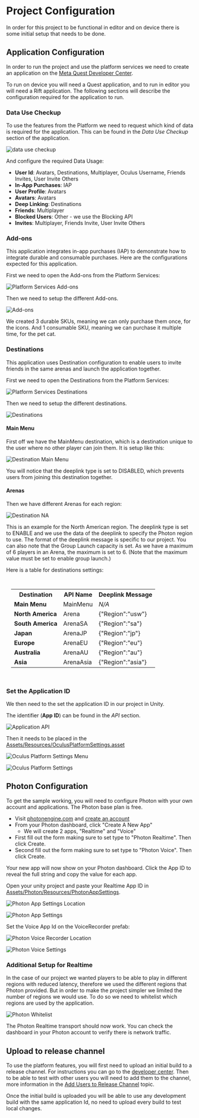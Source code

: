 # Project Configuration
In order for this project to be functional in editor and on device there is some initial setup that needs to be done.

## Application Configuration
In order to run the project and use the platform services we need to create an application on the [Meta Quest Developer Center](https://developers.meta.com/horizon/).

To run on device you will need a Quest application, and to run in editor you will need a Rift application. The following sections will describe the configuration required for the application to run.

### Data Use Checkup
To use the features from the Platform we need to request which kind of data is required for the application. This can be found in the _Data Use Checkup_ section of the application.

![data use checkup](./Media/dashboard/datausecheckup.png "Data use Checkup")

And configure the required Data Usage:
* **User Id**: Avatars, Destinations, Multiplayer, Oculus Username, Friends Invites, User Invite Others
* **In-App Purchases**: IAP
* **User Profile**: Avatars
* **Avatars**: Avatars
* **Deep Linking**: Destinations
* **Friends**: Multiplayer
* **Blocked Users**: Other - we use the Blocking API
* **Invites**: Multiplayer, Friends Invite, User Invite Others

### Add-ons
This application integrates in-app purchases (IAP) to demonstrate how to integrate durable and consumable purchases. Here are the configurations expected for this application.

First we need to open the Add-ons from the Platform Services:

![Platform Services Add-ons](./Media/dashboard/dashboard_addons_platformservices.png "Platform Services Add-ons")

Then we need to setup the different Add-ons.

![Add-ons](./Media/dashboard/dashboard_addons.png "Add-ons")

We created 3 durable SKUs, meaning we can only purchase them once, for the icons.
And 1 consumable SKU, meaning we can purchase it multiple time, for the pet cat.

### Destinations
This application uses Destination configuration to enable users to invite friends in the same arenas and launch the application together.

First we need to open the Destinations from the Platform Services:

![Platform Services Destinations](./Media/dashboard/dashboard_destinations_platformservices.png "Platform Services Destinations")

Then we need to setup the different destinations.

![Destinations](./Media/dashboard/dashboard_destinations.png "Destinations")

#### Main Menu
First off we have the MainMenu destination, which is a destination unique to the user where no other player can join them. It is setup like this:

![Destination Main Menu](./Media/dashboard/dashboard_destination_mainmenu.png "Destination Main Menu")

You will notice that the deeplink type is set to DISABLED, which prevents users from joining this destination together.

#### Arenas
Then we have different Arenas for each region:

![Destination NA](./Media/dashboard/dashboard_destination_na.png "Destination NA")

This is an example for the North American region. The deeplink type is set to ENABLE and we use the data of the deeplink to specify the Photon region to use. The format of the deeplink message is specific to our project. You can also note that the Group Launch capacity is set. As we have a maximum of 6 players in an Arena, the maximum is set to 6. (Note that the maximum value must be set to enable group launch.)

Here is a table for destinations settings:
<div style="margin: auto; padding: 10pt;">
<table>
<tr>
    <th>Destination</th>
    <th>API Name</th>
    <th>Deeplink Message</th>
</tr>
<tr>
    <td><b>Main Menu</b></td>
	<td>MainMenu</td>
	<td><i>N/A</i></td>
</tr>
<tr>
	<td><b>North America</b></td>
	<td>Arena</td>
	<td>{"Region":"usw"}</td>
</tr>
<tr>
    <td><b>South America</b></td>
	<td>ArenaSA</td>
	<td>{"Region":"sa"}</td>
</tr>
<tr>
	<td><b>Japan</b></td>
	<td>ArenaJP</td>
	<td>{"Region":"jp"}</td>
</tr>
<tr>
    <td><b>Europe</b></td>
	<td>ArenaEU</td>
	<td>{"Region":"eu"}</td>
</tr>
<tr>
	<td><b>Australia</b></td>
	<td>ArenaAU</td>
	<td>{"Region":"au"}</td>
</tr>
<tr>
    <td><b>Asia</b></td>
	<td>ArenaAsia</td>
	<td>{"Region":"asia"}</td>
</tr>
</table>
</div>

### Set the Application ID
We then need to the set the application ID in our project in Unity.

The identifier (__App ID__) can be found in the _API_ section.

![Application API](./Media/dashboard/dashboard_api.png "Application API")

Then it needs to be placed in the [Assets/Resources/OculusPlatformSettings.asset](Assets/Resources/OculusPlatformSettings.asset)

![Oculus Platform Settings Menu](./Media/editor/oculusplatformsettings_menu.png "Oculus Platform Settings Menu")

![Oculus Platform Settings](./Media/editor/oculusplatformsettings.png "Oculus Platform Settings")

## Photon Configuration

To get the sample working, you will need to configure Photon with your own account and applications. The Photon base plan is free.
- Visit [photonengine.com](https://www.photonengine.com) and [create an account](https://doc.photonengine.com/en-us/realtime/current/getting-started/obtain-your-app-id)
- From your Photon dashboard, click "Create A New App"
  - We will create 2 apps, "Realtime" and "Voice"
- First fill out the form making sure to set type to "Photon Realtime". Then click Create.
- Second fill out the form making sure to set type to "Photon Voice". Then click Create.

Your new app will now show on your Photon dashboard. Click the App ID to reveal the full string and copy the value for each app.

Open your unity project and paste your Realtime App ID in [Assets/Photon/Resources/PhotonAppSettings](Assets/Photon/Resources/PhotonAppSettings.asset).

![Photon App Settings Location](./Media/editor/photonappsettings_location.png "Photon App Settings Location")

![Photon App Settings](./Media/editor/photonappsettings.png "Photon App Settings")

Set the Voice App Id on the VoiceRecorder prefab:

![Photon Voice Recorder Location](./Media/editor/photonvoicerecorder_location.png "Photon Voice Recorder Location")

![Photon Voice Settings](./Media/editor/photonvoicesetting.png "Photon Voice Settings")

### Additional Setup for Realtime
In the case of our project we wanted players to be able to play in different regions with reduced latency, therefore we used the different regions that Photon provided. But in order to make the project simpler we limited the number of regions we would use. To do so we need to whitelist which regions are used by the application.

![Photon Whitelist](./Media/photon_whitelist.png "Photon Whitelist")

The Photon Realtime transport should now work. You can check the dashboard in your Photon account to verify there is network traffic.

## Upload to release channel
To use the platform features, you will first need to upload an initial build to a release channel.
For instructions you can go to the [developer center](https://developers.meta.com/horizon/resources/publish-release-channels-upload/). Then to be able to test with other users you will need to add them to the channel, more information in the [Add Users to Release Channel](https://developers.meta.com/horizon/resources/publish-release-channels-add-users/) topic.

Once the initial build is uploaded you will be able to use any development build with the same application Id, no need to upload every build to test local changes.
